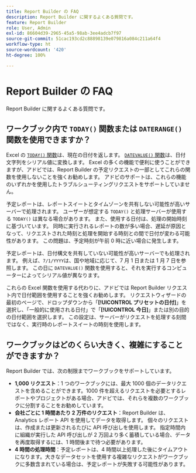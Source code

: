 ```yaml
---
title: Report Builder の FAQ
description: Report Builder に関するよくある質問です。
feature: Report Builder
role: User, Admin
exl-id: 86604d39-2965-45a5-98ab-3ee4adcb7f97
source-git-commit: 51cac193cd2c88898139e079816a084c211a64f4
workflow-type: ht
source-wordcount: '420'
ht-degree: 100%

---
```


# Report Builder の FAQ

Report Builder に関するよくある質問です。

## ワークブック内で `TODAY()` 関数または `DATERANGE()` 関数を使用できますか？

Excel の [`TODAY()` 関数](https://support.microsoft.com/ja-jp/office/today-function-5eb3078d-a82c-4736-8930-2f51a028fdd9)は、現在の日付を返します。 [`DATEVALUE()` 関数](https://support.microsoft.com/ja-jp/office/datevalue-function-df8b07d4-7761-4a93-bc33-b7471bbff252)は、日付文字列をシリアル値に変換します。 Excel の多くの機能で便利に使うことができますが、アドビでは、Report Builder の予定リクエストの一部としてこれらの関数を使用しないことを強くお勧めします。 アドビのサポートは、これらの機能のいずれかを使用したトラブルシューティングリクエストをサポートしていません。

予定レポートは、レポートスイートとタイムゾーンを共有しない可能性が高いサーバーで処理されます。 ユーザーが想定する `TODAY()` と処理サーバーが使用する `TODAY()` は異なる場合があります。 また、使用する日付は、処理の開始時刻に基づいています。 同時に実行されるレポートの数が多い場合、遅延が原因となって、リクエストされた時刻と処理を開始する時刻との間で日付が変わる可能性があります。 この問題は、予定時刻が午前 0 時に近い場合に発生します。

予定レポートは、日付構文を共有していない可能性が高いサーバーでも処理されます。 例えば、`7/1/YYYY`は、国や地域に応じて、7 月 1 日または 1 月 7 日を参照します。 この日に `DATEVALUE()` 関数を使用すると、それを実行するコンピューターによってシリアル値が異なります。

これらの Excel 関数を使用する代わりに、アドビでは Report Builder リクエスト内で日付範囲を使用することを強くお勧めします。 リクエストウィザードの最初のページで、ドロップダウンから「**[!UICONTROL プリセットの日付]**」を選択し、「一般的に使用される日付」で「**[!UICONTROL 今日]**」または別の目的の日付範囲を選択します。 この設定は、サーバーがリクエストを処理する刻間ではなく、実行時のレポートスイートの時刻を使用します。

## ワークブックはどのくらい大きく、複雑にすることができますか？

Report Builder では、次の制限までワークブックをサポートしています。

* **1,000 リクエスト**：1 つのワークブックには、最大 1000 個のデータリクエストを含めることができます。1000 件を超えるリクエストを必要とするレポートやプロジェクトがある場合、アドビでは、それらを複数のワークブックに分割することをお勧めしています。
* **会社ごとに 1 時間あたり 2 万件のリクエスト**：Report Builder は、Analytics レポート API を使用してデータを取得します。 個々のリクエストは、作成または更新されるたびに API 呼び出しを使用します。 指定時間内に組織が実行した API 呼び出しが 2 万回より多く蓄積している場合、データを再度取得するには、1 時間後まで待つ必要があります。
* **4 時間の処理時間**：予定レポートは、4 時間以上処理した後にタイムアウトになります。大きなデータセットを使用する複雑なリクエストがワークブックに多数含まれている場合は、予定レポートが失敗する可能性があります。
